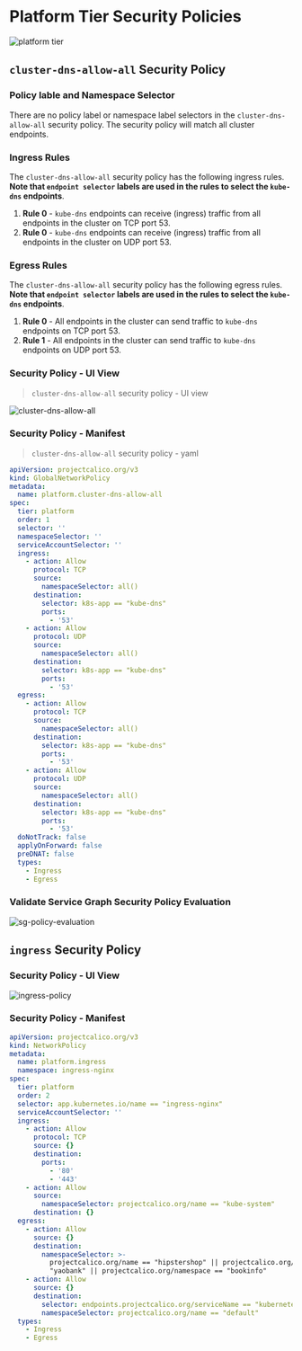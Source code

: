 # Platform Tier Security Policies

![platform tier](images/quickstart-self-service-platform-tier.png)

## `cluster-dns-allow-all` Security Policy

### Policy lable and Namespace Selector

There are no policy label or namespace label selectors in the `cluster-dns-allow-all` security policy. The security policy will match all cluster endpoints. 

### Ingress Rules

The `cluster-dns-allow-all` security policy has the following ingress rules. **Note that `endpoint selector` labels are used in the rules to select the `kube-dns` endpoints**. 

01. **Rule 0** - `kube-dns` endpoints can receive (ingress) traffic from all endpoints in the cluster on TCP port 53. 
01. **Rule 0** - `kube-dns` endpoints can receive (ingress) traffic from all endpoints in the cluster on UDP port 53. 

### Egress Rules

The `cluster-dns-allow-all` security policy has the following egress rules. **Note that `endpoint selector` labels are used in the rules to select the `kube-dns` endpoints**. 

01. **Rule 0** - All endpoints in the cluster can send traffic to `kube-dns` endpoints on TCP port 53.
02. **Rule 1** - All endpoints in the cluster can send traffic to `kube-dns` endpoints on UDP port 53.

### Security Policy - UI View

> `cluster-dns-allow-all` security policy - UI view

![cluster-dns-allow-all](images/quickstart-self-service-cluster-dns-allow-all.png)


### Security Policy - Manifest

> `cluster-dns-allow-all` security policy - yaml

```yaml
apiVersion: projectcalico.org/v3
kind: GlobalNetworkPolicy
metadata:
  name: platform.cluster-dns-allow-all
spec:
  tier: platform
  order: 1
  selector: ''
  namespaceSelector: ''
  serviceAccountSelector: ''
  ingress:
    - action: Allow
      protocol: TCP
      source:
        namespaceSelector: all()
      destination:
        selector: k8s-app == "kube-dns"
        ports:
          - '53'
    - action: Allow
      protocol: UDP
      source:
        namespaceSelector: all()
      destination:
        selector: k8s-app == "kube-dns"
        ports:
          - '53'
  egress:
    - action: Allow
      protocol: TCP
      source:
        namespaceSelector: all()
      destination:
        selector: k8s-app == "kube-dns"
        ports:
          - '53'
    - action: Allow
      protocol: UDP
      source:
        namespaceSelector: all()
      destination:
        selector: k8s-app == "kube-dns"
        ports:
          - '53'
  doNotTrack: false
  applyOnForward: false
  preDNAT: false
  types:
    - Ingress
    - Egress
```

### Validate Service Graph Security Policy Evaluation

![sg-policy-evaluation](images/cluster-dns-allow.gif)



## `ingress` Security Policy

### Security Policy - UI View

![ingress-policy](images/ingress-policy.png)


### Security Policy - Manifest

```yaml
apiVersion: projectcalico.org/v3
kind: NetworkPolicy
metadata:
  name: platform.ingress
  namespace: ingress-nginx
spec:
  tier: platform
  order: 2
  selector: app.kubernetes.io/name == "ingress-nginx"
  serviceAccountSelector: ''
  ingress:
    - action: Allow
      protocol: TCP
      source: {}
      destination:
        ports:
          - '80'
          - '443'
    - action: Allow
      source:
        namespaceSelector: projectcalico.org/name == "kube-system"
      destination: {}
  egress:
    - action: Allow
      source: {}
      destination:
        namespaceSelector: >-
          projectcalico.org/name == "hipstershop" || projectcalico.org/name ==
          "yaobank" || projectcalico.org/namespace == "bookinfo"
    - action: Allow
      source: {}
      destination:
        selector: endpoints.projectcalico.org/serviceName == "kubernetes"
        namespaceSelector: projectcalico.org/name == "default"
  types:
    - Ingress
    - Egress
```